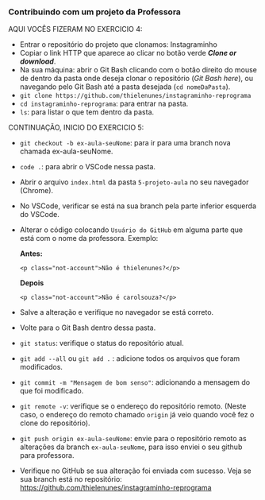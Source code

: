 ### Contribuindo com um projeto da Professora
AQUI VOCÊS FIZERAM NO EXERCICIO 4:
- Entrar o repositório do projeto que clonamos: Instagraminho
- Copiar o link HTTP que aparece ao clicar no botão verde ***Clone or download***.
- Na sua máquina: abrir o Git Bash clicando com o botão direito do mouse de dentro da pasta onde deseja clonar o repositório (*Git Bash here*), ou navegando pelo Git Bash até a pasta desejada (`cd nomeDaPasta`).
- `git clone https://github.com/thielenunes/instagraminho-reprograma`
- `cd instagraminho-reprograma`: para entrar na pasta.
- `ls`: para listar o que tem dentro da pasta.

CONTINUAÇÃO, INICIO DO EXERCICIO 5:
- `git checkout -b ex-aula-seuNome`: para ir para uma branch nova chamada ex-aula-seuNome.
- `code .`: para abrir o VSCode nessa pasta.
- Abrir o arquivo `index.html` da pasta `5-projeto-aula` no seu navegador (Chrome).
- No VSCode, verificar se está na sua branch pela parte inferior esquerda do VSCode.
- Alterar o código colocando `Usuário do GitHub` em alguma parte que está com o nome da professora.
  Exemplo:

  **Antes:**
    ```
    <p class="not-account">Não é thielenunes?</p>

    ```

  **Depois**
    ```
    <p class="not-account">Não é carolsouza?</p>

    ```
- Salve a alteração e verifique no navegador se está correto.
- Volte para o Git Bash dentro dessa pasta.
- `git status`: verifique o status do repositório atual.
- `git add --all` ou  `git add .` : adicione todos os arquivos que foram modificados.
- `git commit -m "Mensagem de bom senso"`: adicionando a mensagem do que foi modificado.
- `git remote -v`: verifique se o endereço do repositório remoto. (Neste caso, o endereço do remoto chamado `origin` já veio quando você fez o clone do repositório).
- `git push origin ex-aula-seuNome`: envie para o repositório remoto as alterações da branch `ex-aula-seuNome`, para isso enviei o seu github para professora.
- Verifique no GitHub se sua alteração foi enviada com sucesso. Veja se sua branch está no repositório: https://github.com/thielenunes/instagraminho-reprograma

